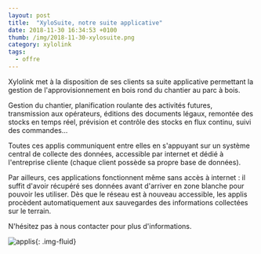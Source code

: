 ```yaml
---
layout: post
title:  "XyloSuite, notre suite applicative"
date: 2018-11-30 16:34:53 +0100
thumb: /img/2018-11-30-xylosuite.png
category: xylolink
tags:
  - offre
---
```

<time datetime="2018-11-30"></time>
<div itemscop itemtype="http://schema.org/TechArticle">
  <div itemprop="backstory">
    <p>
      Xylolink met à la disposition de ses clients sa suite applicative permettant la gestion de l'approvisionnement en bois rond du chantier au parc à bois.
    </p> 
  </div>
  <div itemprop="articleBody">
    <p>
      Gestion du chantier, planification roulante des activités futures, transmission aux opérateurs, éditions des documents légaux, remontée des stocks en temps réel, prévision et contrôle des stocks en flux continu, suivi des commandes...
    </p>
  </div>
</div>

Toutes ces applis communiquent entre elles en s'appuyant sur un système central de collecte des données, accessible par internet et dédié à l'entreprise cliente (chaque client possède sa propre base de données).


Par ailleurs, ces applications fonctionnent même sans accès à internet : il suffit d'avoir récupéré ses données avant d'arriver en zone blanche pour pouvoir les utiliser. Dès que le réseau est à nouveau accessible, les applis procèdent automatiquement aux sauvegardes des informations collectées sur le terrain.


N'hésitez pas à nous contacter pour plus d'informations.

![applis]({{page.thumb}}){: .img-fluid}
